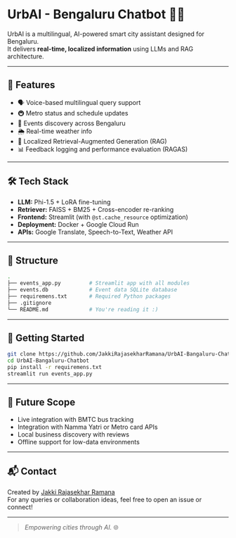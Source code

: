 # UrbAI - Bengaluru Chatbot 🤖🌆

UrbAI is a multilingual, AI-powered smart city assistant designed for Bengaluru.  
It delivers **real-time, localized information** using LLMs and RAG architecture.

---
## 🔧 Features

- 🗣️ Voice-based multilingual query support
- 🚇 Metro status and schedule updates
- 🎉 Events discovery across Bengaluru
- 🌦️ Real-time weather info
- 🧠 Localized Retrieval-Augmented Generation (RAG)
- 📊 Feedback logging and performance evaluation (RAGAS)

---

## 🛠️ Tech Stack

- **LLM:** Phi-1.5 + LoRA fine-tuning  
- **Retriever:** FAISS + BM25 + Cross-encoder re-ranking  
- **Frontend:** Streamlit (with `@st.cache_resource` optimization)  
- **Deployment:** Docker + Google Cloud Run  
- **APIs:** Google Translate, Speech-to-Text, Weather API  
---

## 📂 Structure

```bash
.
├── events_app.py         # Streamlit app with all modules
├── events.db             # Event data SQLite database
├── requiremens.txt       # Required Python packages
├── .gitignore
└── README.md             # You're reading it :)
```

---

## 🚀 Getting Started

```bash
git clone https://github.com/JakkiRajasekharRamana/UrbAI-Bangaluru-Chatbot.git
cd UrbAI-Bangaluru-Chatbot
pip install -r requiremens.txt
streamlit run events_app.py
```

---

## 📌 Future Scope

- Live integration with BMTC bus tracking
- Integration with Namma Yatri or Metro card APIs
- Local business discovery with reviews
- Offline support for low-data environments

---

## 📬 Contact

Created by [Jakki Rajasekhar Ramana](https://github.com/JakkiRajasekharRamana)  
For any queries or collaboration ideas, feel free to open an issue or connect!

---

> *Empowering cities through AI.* 🌐
